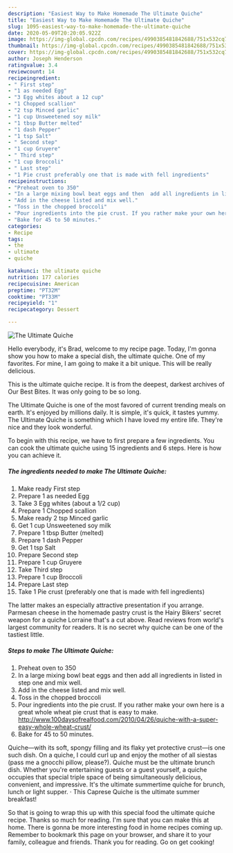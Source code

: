 ```yaml
---
description: "Easiest Way to Make Homemade The Ultimate Quiche"
title: "Easiest Way to Make Homemade The Ultimate Quiche"
slug: 1095-easiest-way-to-make-homemade-the-ultimate-quiche
date: 2020-05-09T20:20:05.922Z
image: https://img-global.cpcdn.com/recipes/4990385481842688/751x532cq70/the-ultimate-quiche-recipe-main-photo.jpg
thumbnail: https://img-global.cpcdn.com/recipes/4990385481842688/751x532cq70/the-ultimate-quiche-recipe-main-photo.jpg
cover: https://img-global.cpcdn.com/recipes/4990385481842688/751x532cq70/the-ultimate-quiche-recipe-main-photo.jpg
author: Joseph Henderson
ratingvalue: 3.4
reviewcount: 14
recipeingredient:
- " First step"
- "1 as needed Egg"
- "3 Egg whites about a 12 cup"
- "1 Chopped scallion"
- "2 tsp Minced garlic"
- "1 cup Unsweetened soy milk"
- "1 tbsp Butter melted"
- "1 dash Pepper"
- "1 tsp Salt"
- " Second step"
- "1 cup Gruyere"
- " Third step"
- "1 cup Broccoli"
- " Last step"
- "1 Pie crust preferably one that is made with fell ingredients"
recipeinstructions:
- "Preheat oven to 350"
- "In a large mixing bowl beat eggs and then  add all ingredients in listed in step one and mix well."
- "Add in the cheese listed and mix well."
- "Toss in the chopped broccoli"
- "Pour ingredients into the pie crust. If you rather make your own here is a great whole wheat pie crust that is easy to make. http://www.100daysofrealfood.com/2010/04/26/quiche-with-a-super-easy-whole-wheat-crust/"
- "Bake for 45 to 50 minutes."
categories:
- Recipe
tags:
- the
- ultimate
- quiche

katakunci: the ultimate quiche 
nutrition: 177 calories
recipecuisine: American
preptime: "PT32M"
cooktime: "PT33M"
recipeyield: "1"
recipecategory: Dessert

---
```



![The Ultimate Quiche](https://img-global.cpcdn.com/recipes/4990385481842688/751x532cq70/the-ultimate-quiche-recipe-main-photo.jpg)

Hello everybody, it's Brad, welcome to my recipe page. Today, I'm gonna show you how to make a special dish, the ultimate quiche. One of my favorites. For mine, I am going to make it a bit unique. This will be really delicious.

This is the ultimate quiche recipe. It is from the deepest, darkest archives of Our Best Bites. It was only going to be so long.

The Ultimate Quiche is one of the most favored of current trending meals on earth. It's enjoyed by millions daily. It is simple, it's quick, it tastes yummy. The Ultimate Quiche is something which I have loved my entire life. They're nice and they look wonderful.


To begin with this recipe, we have to first prepare a few ingredients. You can cook the ultimate quiche using 15 ingredients and 6 steps. Here is how you can achieve it.

<!--inarticleads1-->

##### The ingredients needed to make The Ultimate Quiche:

1. Make ready  First step
1. Prepare 1 as needed Egg
1. Take 3 Egg whites (about a 1/2 cup)
1. Prepare 1 Chopped scallion
1. Make ready 2 tsp Minced garlic
1. Get 1 cup Unsweetened soy milk
1. Prepare 1 tbsp Butter (melted)
1. Prepare 1 dash Pepper
1. Get 1 tsp Salt
1. Prepare  Second step
1. Prepare 1 cup Gruyere
1. Take  Third step
1. Prepare 1 cup Broccoli
1. Prepare  Last step
1. Take 1 Pie crust (preferably one that is made with fell ingredients)


The latter makes an especially attractive presentation if you arrange. Parmesan cheese in the homemade pastry crust is the Hairy Bikers&#39; secret weapon for a quiche Lorraine that&#39;s a cut above. Read reviews from world&#39;s largest community for readers. It is no secret why quiche can be one of the tastiest little. 

<!--inarticleads2-->

##### Steps to make The Ultimate Quiche:

1. Preheat oven to 350
1. In a large mixing bowl beat eggs and then  add all ingredients in listed in step one and mix well.
1. Add in the cheese listed and mix well.
1. Toss in the chopped broccoli
1. Pour ingredients into the pie crust. If you rather make your own here is a great whole wheat pie crust that is easy to make. http://www.100daysofrealfood.com/2010/04/26/quiche-with-a-super-easy-whole-wheat-crust/
1. Bake for 45 to 50 minutes.


Quiche—with its soft, spongy filling and its flaky yet protective crust—is one such dish. On a quiche, I could curl up and enjoy the mother of all siestas (pass me a gnocchi pillow, please?). Quiche must be the ultimate brunch dish. Whether you&#39;re entertaining guests or a guest yourself, a quiche occupies that special triple space of being simultaneously delicious, convenient, and impressive. It&#39;s the ultimate summertime quiche for brunch, lunch or light supper. · This Caprese Quiche is the ultimate summer breakfast! 

So that is going to wrap this up with this special food the ultimate quiche recipe. Thanks so much for reading. I'm sure that you can make this at home. There is gonna be more interesting food in home recipes coming up. Remember to bookmark this page on your browser, and share it to your family, colleague and friends. Thank you for reading. Go on get cooking!
